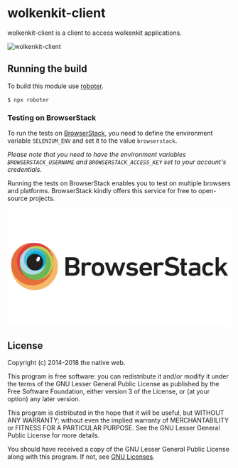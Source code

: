 # wolkenkit-client

wolkenkit-client is a client to access wolkenkit applications.

![wolkenkit-client](images/logo.jpg "wolkenkit-client")

## Running the build

To build this module use [roboter](https://www.npmjs.com/package/roboter).

```shell
$ npx roboter
```

### Testing on BrowserStack

To run the tests on [BrowserStack](https://www.browserstack.com/), you need to define the environment variable `SELENIUM_ENV` and set it to the value `browserstack`.

*Please note that you need to have the environment variables `BROWSERSTACK_USERNAME` and `BROWSERSTACK_ACCESS_KEY` set to your account's credentials.*

Running the tests on BrowserStack enables you to test on multiple browsers and platforms. BrowserStack kindly offers this service for free to open-source projects.

[![logo-browserstack](images/logo-browserstack.png "logo-browserstack")](https://www.browserstack.com/)

## License

Copyright (c) 2014-2018 the native web.

This program is free software: you can redistribute it and/or modify it under the terms of the GNU Lesser General Public License as published by the Free Software Foundation, either version 3 of the License, or (at your option) any later version.

This program is distributed in the hope that it will be useful, but WITHOUT ANY WARRANTY; without even the implied warranty of MERCHANTABILITY or FITNESS FOR A PARTICULAR PURPOSE. See the GNU Lesser General Public License for more details.

You should have received a copy of the GNU Lesser General Public License along with this program. If not, see [GNU Licenses](http://www.gnu.org/licenses/).

